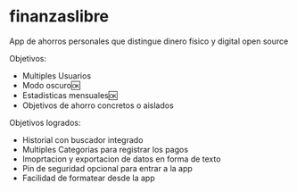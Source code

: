 # finanzaslibre
App de ahorros personales que distingue dinero fisico y digital open source

Objetivos:
  - Multiples Usuarios
  - Modo oscuro🆗
  - Estadisticas mensuales🆗
  - Objetivos de ahorro concretos o aislados


Objetivos logrados:
  - Historial con buscador integrado
  - Multiples Categorias para registrar los pagos
  - Imoprtacion y exportacion de datos en forma de texto
  - Pin de seguridad opcional para entrar a la app
  - Facilidad de formatear desde la app

